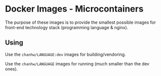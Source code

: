 
# Docker Images - Microcontainers

The purpose of these images is to provide the smallest possible images for
front-end technology stack (programming language & nginx).

## Using

Use the `chanhw/LANGUAGE:dev` images for building/vendoring.

Use the `chanhw/LANGUAGE` images for running (much smaller than the dev ones).
